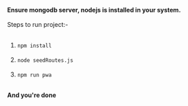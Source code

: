 **Ensure mongodb server, nodejs is installed in your system.** <br><br>
Steps to run project:-<br><br>
1. `npm install`<br><br>
2. `node seedRoutes.js`<br><br>
3. `npm run pwa`<br><br>

**And you're done**
